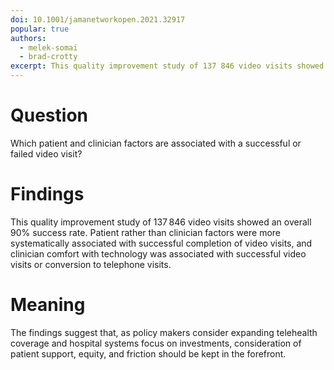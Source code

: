 ```yaml
---
doi: 10.1001/jamanetworkopen.2021.32917
popular: true
authors:
  - melek-somai
  - brad-crotty
excerpt: This quality improvement study of 137 846 video visits showed an overall 90% success rate. Patient rather than clinician factors were more systematically associated with successful completion of video visits, and clinician comfort with technology was associated with successful video visits or conversion to telephone visits. The findings suggest that, as policy makers consider expanding telehealth coverage and hospital systems focus on investments, consideration of patient support, equity, and friction should be kept in the forefront.
---
```


# Question

Which patient and clinician factors are associated with a successful or failed video visit?

# Findings

This quality improvement study of 137 846 video visits showed an overall 90% success rate. Patient rather than clinician factors were more systematically associated with successful completion of video visits, and clinician comfort with technology was associated with successful video visits or conversion to telephone visits.

# Meaning

The findings suggest that, as policy makers consider expanding telehealth coverage and hospital systems focus on investments, consideration of patient support, equity, and friction should be kept in the forefront.
